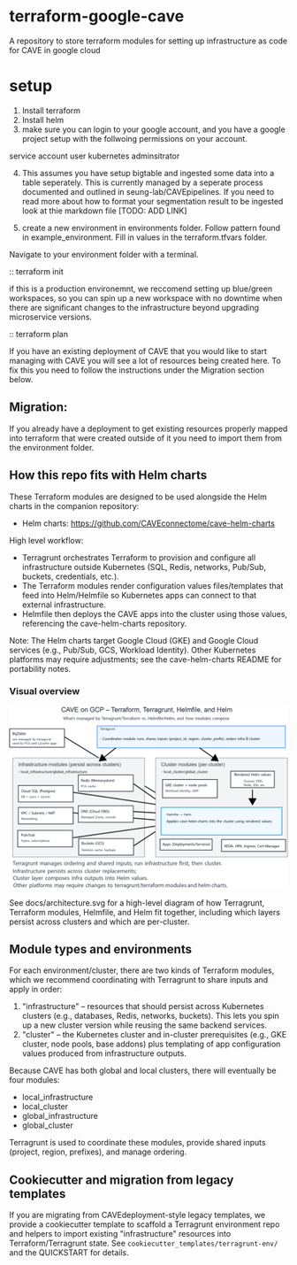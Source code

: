 # terraform-google-cave
A repository to store terraform modules for setting up infrastructure as code for CAVE in google cloud


# setup
1. Install terraform
2. Install helm
3. make sure you can login to your google account, and you have a google project setup with the follwoing permissions on your account. 

service account user
kubernetes adminsitrator

4. This assumes you have setup bigtable and ingested some data into a table seperately.  This is currently managed by a seperate process documented and outlined in seung-lab/CAVEpipelines.  If you need to read more about how to format your segmentation result to be ingested look at thie markdown file [TODO: ADD LINK]

5. create a new environment in environments folder. Follow pattern found in example_environment.  Fill in values in the terraform.tfvars folder. 

Navigate to your environment folder with a terminal.

::
   terraform init

if this is a production environemnt, we reccomend setting up blue/green workspaces, so you can spin up a new workspace with no downtime when there are significant changes to the infrastructure beyond upgrading microservice versions. 

::
   terraform plan

If you have an existing deployment of CAVE that you would like to start managing with CAVE you will see a lot of resources being created here. To fix this you need to follow the instructions under the Migration section below. 

## Migration: 
If you already have a deployment
to get existing resources properly mapped into terraform that were created outside of it you need to import them 
from the environment folder.


## How this repo fits with Helm charts

These Terraform modules are designed to be used alongside the Helm charts in the companion repository:

- Helm charts: https://github.com/CAVEconnectome/cave-helm-charts

High level workflow:
- Terragrunt orchestrates Terraform to provision and configure all infrastructure outside Kubernetes (SQL, Redis, networks, Pub/Sub, buckets, credentials, etc.).
- The Terraform modules render configuration values files/templates that feed into Helm/Helmfile so Kubernetes apps can connect to that external infrastructure.
- Helmfile then deploys the CAVE apps into the cluster using those values, referencing the cave-helm-charts repository.

Note: The Helm charts target Google Cloud (GKE) and Google Cloud services (e.g., Pub/Sub, GCS, Workload Identity). Other Kubernetes platforms may require adjustments; see the cave-helm-charts README for portability notes.

### Visual overview

![CAVE on GCP – Architecture](docs/architecture.png)

See docs/architecture.svg for a high-level diagram of how Terragrunt, Terraform modules, Helmfile, and Helm fit together, including which layers persist across clusters and which are per-cluster.

## Module types and environments

For each environment/cluster, there are two kinds of Terraform modules, which we recommend coordinating with Terragrunt to share inputs and apply in order:

1) "infrastructure" – resources that should persist across Kubernetes clusters (e.g., databases, Redis, networks, buckets). This lets you spin up a new cluster version while reusing the same backend services.
2) "cluster" – the Kubernetes cluster and in-cluster prerequisites (e.g., GKE cluster, node pools, base addons) plus templating of app configuration values produced from infrastructure outputs.

Because CAVE has both global and local clusters, there will eventually be four modules:
- local_infrastructure
- local_cluster
- global_infrastructure
- global_cluster

Terragrunt is used to coordinate these modules, provide shared inputs (project, region, prefixes), and manage ordering.

## Cookiecutter and migration from legacy templates

If you are migrating from CAVEdeployment-style legacy templates, we provide a cookiecutter template to scaffold a Terragrunt environment repo and helpers to import existing "infrastructure" resources into Terraform/Terragrunt state. See `cookiecutter_templates/terragrunt-env/` and the QUICKSTART for details.


